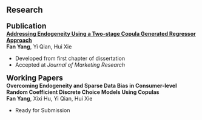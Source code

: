 ## Research

<h4 style="margin: 0; font-size: 1.2rem; font-weight: bold;"> Publication</h4>
<div class="title">
  <strong>
    <a href="https://journals.sagepub.com/doi/10.1177/00222437241296453">
    Addressing Endogeneity Using a Two-stage Copula Generated Regressor Approach </a>
  </strong>
</div>
<div class="author"> 
  <strong>Fan Yang</strong>, Yi Qian, Hui Xie
</div>
<ul>
  <li>Developed from first chapter of dissertation</li>
  <li>Accepted at <em>Journal of Marketing Research</em></li>
</ul>


<h4 style="margin: 0; font-size: 1.2rem; font-weight: bold;"> Working Papers</h4>
<div class="title">
  <strong>
      Overcoming Endogeneity and Sparse Data Bias in Consumer-level Random Coefficient Discrete Choice Models Using Copulas
  </strong>
</div>
<div class="author"> 
  <strong>Fan Yang</strong>, Xixi Hu, Yi Qian, Hui Xie
</div>
<ul>
  <li>Ready for Submission</li>
</ul>
